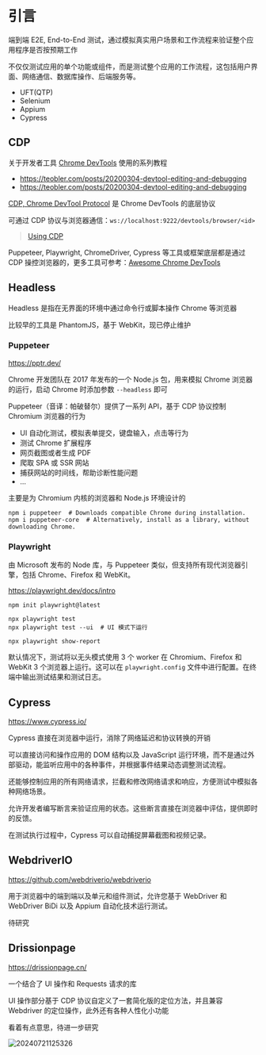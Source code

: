 # 引言

端到端 E2E, End-to-End 测试，通过模拟真实用户场景和工作流程来验证整个应用程序是否按预期工作

不仅仅测试应用的单个功能或组件，而是测试整个应用的工作流程，这包括用户界面、网络通信、数据库操作、后端服务等。

- UFT(QTP)
- Selenium
- Appium
- Cypress

## CDP

关于开发者工具 [Chrome DevTools](https://developer.chrome.com/docs/devtools/overview?hl=zh-cn) 使用的系列教程

- <https://teobler.com/posts/20200304-devtool-editing-and-debugging>
- <https://teobler.com/posts/20200304-devtool-editing-and-debugging>

[CDP, Chrome DevTool Protocol](https://chromedevtools.github.io/devtools-protocol/) 是 Chrome DevTools 的底层协议

可通过 CDP 协议与浏览器通信：`ws://localhost:9222/devtools/browser/<id>`

> [Using CDP](https://github.com/aslushnikov/getting-started-with-cdp/blob/master/README.md)

Puppeteer, Playwright, ChromeDriver, Cypress 等工具或框架底层都是通过 CDP 操控浏览器的，更多工具可参考：[Awesome Chrome DevTools](https://github.com/ChromeDevTools/awesome-chrome-devtools#chrome-devtools-protocol)

## Headless

Headless 是指在无界面的环境中通过命令行或脚本操作 Chrome 等浏览器

比较早的工具是 PhantomJS，基于 WebKit，现已停止维护

### Puppeteer

<https://pptr.dev/>

Chrome 开发团队在 2017 年发布的一个 Node.js 包，用来模拟 Chrome 浏览器的运行，启动 Chrome 时添加参数 `--headless` 即可

Puppeteer（音译：帕破替尔）提供了一系列 API，基于 CDP 协议控制 Chromium 浏览器的行为

- UI 自动化测试，模拟表单提交，键盘输入，点击等行为
- 测试 Chrome 扩展程序
- 网页截图或者生成 PDF
- 爬取 SPA 或 SSR 网站
- 捕获网站的时间线，帮助诊断性能问题
- ...

主要是为 Chromium 内核的浏览器和 Node.js 环境设计的

```shell
npm i puppeteer  # Downloads compatible Chrome during installation.
npm i puppeteer-core  # Alternatively, install as a library, without downloading Chrome.
```

### Playwright

由 Microsoft 发布的 Node 库，与 Puppeteer 类似，但支持所有现代浏览器引擎，包括 Chrome、Firefox 和 WebKit。

<https://playwright.dev/docs/intro>

```shell
npm init playwright@latest

npx playwright test
npx playwright test --ui  # UI 模式下运行

npx playwright show-report
```

默认情况下，测试将以无头模式使用 3 个 worker 在 Chromium、Firefox 和 WebKit 3 个浏览器上运行。这可以在 `playwright.config` 文件中进行配置。在终端中输出测试结果和测试日志。

## Cypress

<https://www.cypress.io/>

Cypress 直接在浏览器中运行，消除了网络延迟和协议转换的开销

可以直接访问和操作应用的 DOM 结构以及 JavaScript 运行环境，而不是通过外部驱动，能监听应用中的各种事件，并根据事件结果动态调整测试流程。

还能够控制应用的所有网络请求，拦截和修改网络请求和响应，方便测试中模拟各种网络场景。

允许开发者编写断言来验证应用的状态。这些断言直接在浏览器中评估，提供即时的反馈。

在测试执行过程中，Cypress 可以自动捕捉屏幕截图和视频记录。

## WebdriverIO

<https://github.com/webdriverio/webdriverio>

用于浏览器中的端到端以及单元和组件测试，允许您基于 WebDriver 和 WebDriver BiDi 以及 Appium 自动化技术运行测试。

待研究

## Drissionpage

<https://drissionpage.cn/>

一个结合了 UI 操作和 Requests 请求的库

UI 操作部分基于 CDP 协议自定义了一套简化版的定位方法，并且兼容 Webdriver 的定位操作，此外还有各种人性化小功能

看着有点意思，待进一步研究

![20240721125326](https://image.zuoright.com/20240721125326.png)
